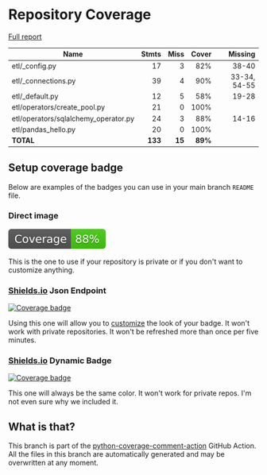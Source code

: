 # Repository Coverage

[Full report](https://htmlpreview.github.io/?https://github.com/andgineer/airflow/blob/python-coverage-comment-action-data/htmlcov/index.html)

| Name                                  |    Stmts |     Miss |   Cover |   Missing |
|-------------------------------------- | -------: | -------: | ------: | --------: |
| etl/\_config.py                       |       17 |        3 |     82% |     38-40 |
| etl/\_connections.py                  |       39 |        4 |     90% |33-34, 54-55 |
| etl/\_default.py                      |       12 |        5 |     58% |     19-28 |
| etl/operators/create\_pool.py         |       21 |        0 |    100% |           |
| etl/operators/sqlalchemy\_operator.py |       24 |        3 |     88% |     14-16 |
| etl/pandas\_hello.py                  |       20 |        0 |    100% |           |
|                             **TOTAL** |  **133** |   **15** | **89%** |           |


## Setup coverage badge

Below are examples of the badges you can use in your main branch `README` file.

### Direct image

[![Coverage badge](https://raw.githubusercontent.com/andgineer/airflow/python-coverage-comment-action-data/badge.svg)](https://htmlpreview.github.io/?https://github.com/andgineer/airflow/blob/python-coverage-comment-action-data/htmlcov/index.html)

This is the one to use if your repository is private or if you don't want to customize anything.

### [Shields.io](https://shields.io) Json Endpoint

[![Coverage badge](https://img.shields.io/endpoint?url=https://raw.githubusercontent.com/andgineer/airflow/python-coverage-comment-action-data/endpoint.json)](https://htmlpreview.github.io/?https://github.com/andgineer/airflow/blob/python-coverage-comment-action-data/htmlcov/index.html)

Using this one will allow you to [customize](https://shields.io/endpoint) the look of your badge.
It won't work with private repositories. It won't be refreshed more than once per five minutes.

### [Shields.io](https://shields.io) Dynamic Badge

[![Coverage badge](https://img.shields.io/badge/dynamic/json?color=brightgreen&label=coverage&query=%24.message&url=https%3A%2F%2Fraw.githubusercontent.com%2Fandgineer%2Fairflow%2Fpython-coverage-comment-action-data%2Fendpoint.json)](https://htmlpreview.github.io/?https://github.com/andgineer/airflow/blob/python-coverage-comment-action-data/htmlcov/index.html)

This one will always be the same color. It won't work for private repos. I'm not even sure why we included it.

## What is that?

This branch is part of the
[python-coverage-comment-action](https://github.com/marketplace/actions/python-coverage-comment)
GitHub Action. All the files in this branch are automatically generated and may be
overwritten at any moment.